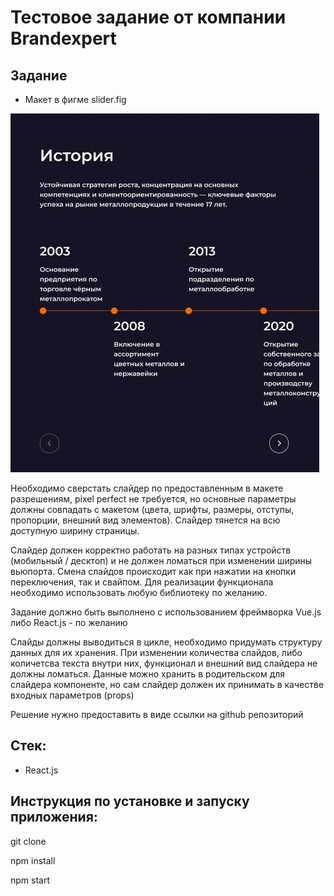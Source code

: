 # Тестовое задание от компании Brandexpert

## Задание 
* Макет в фигме slider.fig

![декстопная версия слайдера](https://github.com/madekot/brandexpert-test/blob/main/preview.jpg)

Необходимо сверстать слайдер по предоставленным в макете разрешениям, pixel perfect не требуется, но основные параметры должны совпадать с макетом (цвета, шрифты, размеры, отступы, пропорции, внешний вид элементов). Слайдер тянется на всю доступную ширину страницы.

Слайдер должен корректно работать на разных типах устройств (мобильный / десктоп) и не должен ломаться при изменении ширины вьюпорта. Смена слайдов происходит как при нажатии на кнопки переключения, так и свайпом. Для реализации функционала необходимо использовать любую библиотеку по желанию.

Задание должно быть выполнено с использованием фреймворка Vue.js либо React.js - по желанию

Слайды должны выводиться в цикле, необходимо придумать структуру данных для их хранения. При изменении количества слайдов, либо количетсва текста внутри них, функционал и внешний вид слайдера не должны ломаться. Данные можно хранить в родительском для слайдера компоненте, но сам слайдер должен их принимать в качестве входных параметров (props)

Решение нужно предоставить в виде ссылки на github репозиторий

## Стек: 
* React.js

## Инструкция по установке и запуску приложения:

  git clone 
  
  npm install
  
  npm start
